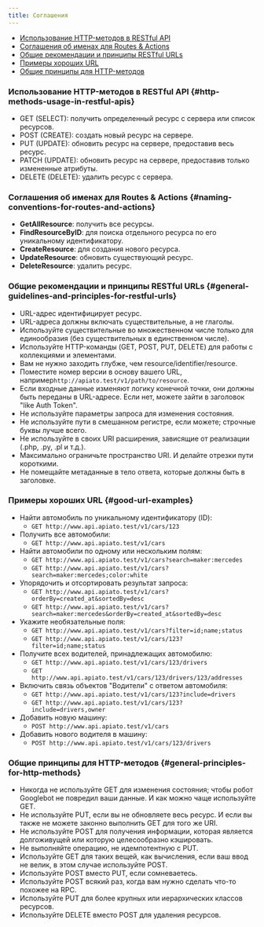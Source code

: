```yaml
---
title: Соглашения
---
```


* [Использование HTTP-методов в RESTful API](#http-methods-usage-in-restful-apis)
* [Соглашения об именах для Routes & Actions](#naming-conventions-for-routes-and-actions)
* [Общие рекомендации и принципы RESTful URLs](#general-guidelines-and-principles-for-restful-urls)
* [Примеры хороших URL](#good-url-examples)
* [Общие принципы для HTTP-методов](#general-principles-for-http-methods)

### Использование HTTP-методов в RESTful API {#http-methods-usage-in-restful-apis}
- GET (SELECT): получить определенный ресурс с сервера или список ресурсов.
- POST (CREATE): создать новый ресурс на сервере.
- PUT (UPDATE): обновить ресурс на сервере, предоставив весь ресурс.
- PATCH (UPDATE): обновить ресурс на сервере, предоставив только измененные атрибуты.
- DELETE (DELETE): удалить ресурс с сервера.

### Соглашения об именах для Routes & Actions {#naming-conventions-for-routes-and-actions}

- **GetAllResource**: получить все ресурсы.
- **FindResourceByID**: для поиска отдельного ресурса по его уникальному идентификатору.
- **CreateResource**: для создания нового ресурса.
- **UpdateResource**: обновить существующий ресурс.
- **DeleteResource**: удалить ресурс.

### Общие рекомендации и принципы RESTful URLs {#general-guidelines-and-principles-for-restful-urls}

- URL-адрес идентифицирует ресурс.
- URL-адреса должны включать существительные, а не глаголы.
- Используйте существительные во множественном числе только для единообразия (без существительных в единственном числе).
- Используйте HTTP-команды (GET, POST, PUT, DELETE) для работы с коллекциями и элементами.
- Вам не нужно заходить глубже, чем resource/identifier/resource.
- Поместите номер версии в основу вашего URL, например`http://apiato.test/v1/path/to/resource`.
- Если входные данные изменяют логику конечной точки, они должны быть переданы в URL-адресе. Если нет, можете зайти в заголовок "like Auth Token".
- Не используйте параметры запроса для изменения состояния.
- Не используйте пути в смешанном регистре, если можете; строчные буквы лучше всего.
- Не используйте в своих URI расширения, зависящие от реализации (.php, .py, .pl и т.д.).
- Максимально ограничьте пространство URI. И делайте отрезки пути короткими.
- Не помещайте метаданные в тело ответа, которые должны быть в заголовке.

### Примеры хороших URL {#good-url-examples}

- Найти автомобиль по уникальному идентификатору (ID):
	- `GET http://www.api.apiato.test/v1/cars/123`
- Получить все автомобили:
	- `GET http://www.api.apiato.test/v1/cars`
- Найти автомобили по одному или нескольким полям:
	- `GET http://www.api.apiato.test/v1/cars?search=maker:mercedes`
	- `GET http://www.api.apiato.test/v1/cars?search=maker:mercedes;color:white`
- Упорядочить и отсортировать результат запроса:
	- `GET http://www.api.apiato.test/v1/cars?orderBy=created_at&sortedBy=desc`
	- `GET http://www.api.apiato.test/v1/cars?search=maker:mercedes&orderBy=created_at&sortedBy=desc`
- Укажите необязательные поля:
	- `GET http://www.api.apiato.test/v1/cars?filter=id;name;status`
	- `GET http://www.api.apiato.test/v1/cars/123?filter=id;name;status`
- Получите всех водителей, принадлежащих автомобилю:
	- `GET http://www.api.apiato.test/v1/cars/123/drivers`
	- `GET http://www.api.apiato.test/v1/cars/123/drivers/123/addresses`
- Включить связь объектов "Водители" с ответом автомобиля:
	- `GET http://www.api.apiato.test/v1/cars/123?include=drivers`
	- `GET http://www.api.apiato.test/v1/cars/123?include=drivers,owner`
- Добавить новую машину:
	- `POST http://www.api.apiato.test/v1/cars`
- Добавить нового водителя в машину:
	- `POST http://www.api.apiato.test/v1/cars/123/drivers`

### Общие принципы для HTTP-методов {#general-principles-for-http-methods}

- Никогда не используйте GET для изменения состояния; чтобы робот Googlebot не повредил ваши данные. И как можно чаще используйте GET.
- Не используйте PUT, если вы не обновляете весь ресурс. И если вы также не можете законно выполнить GET для того же URI.
- Не используйте POST для получения информации, которая является долгоживущей или которую целесообразно кэшировать.
- Не выполняйте операцию, не идемпотентную с PUT.
- Используйте GET для таких вещей, как вычисления, если ваш ввод не велик, в этом случае используйте POST.
- Используйте POST вместо PUT, если сомневаетесь.
- Используйте POST всякий раз, когда вам нужно сделать что-то похожее на RPC.
- Используйте PUT для более крупных или иерархических классов ресурсов.
- Используйте DELETE вместо POST для удаления ресурсов.
